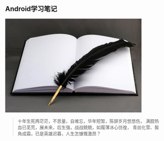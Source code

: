 ## Android学习笔记

![image](https://raw.githubusercontent.com/CharonChui/Pictures/master/note.jpg)

> 十年生死两茫茫，不思量，自难忘，华年短暂，陈辞岁月悠悠伤，
满腔热血已芜荒，展未来，后生强，战战兢兢，如履薄冰心彷徨，
青丝化雪、鬓角成霜，已是英雄迟暮，人生怎慷慨激昂？
